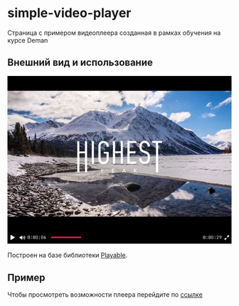 # simple-video-player 
Страница с примером видеоплеера созданная в рамках обучения на курсe Deman


## Внешний вид и использование
![screen-player](/media/sreenplayer.png)


Построен на базе библиотеки [Playable](https://wix.github.io/playable/).

## Пример


Чтобы просмотреть возможности плеера перейдите по [ссылке](https://tonycleem.github.io/simple-video-player)